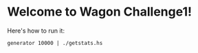 Welcome to Wagon Challenge1!
============================

Here's how to run it:

    generator 10000 | ./getstats.hs

